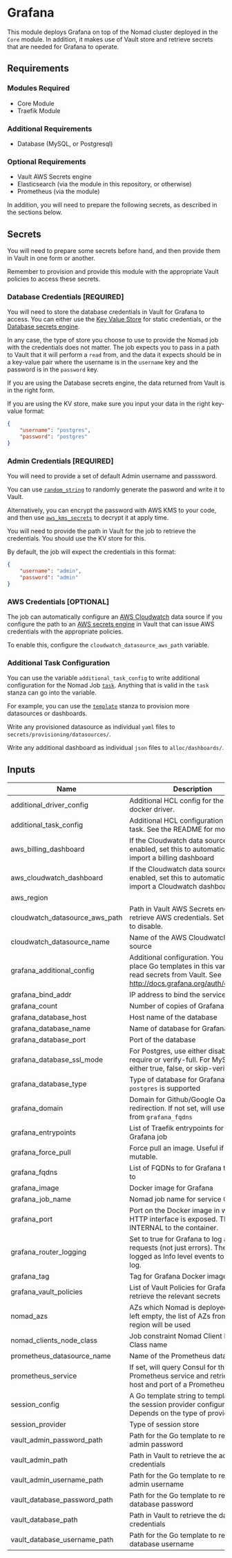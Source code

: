 # Grafana

This module deploys Grafana on top of the Nomad cluster deployed in the `Core` module. In addition,
it makes use of Vault store and retrieve secrets that are needed for Grafana to operate.

## Requirements

### Modules Required

- Core Module
- Traefik Module

### Additional Requirements

- Database (MySQL, or Postgresql)

### Optional Requirements

- Vault AWS Secrets engine
- Elasticsearch (via the module in this repository, or otherwise)
- Prometheus (via the module)

In addition, you will need to prepare the following secrets, as described in the sections below.

## Secrets

You will need to prepare some secrets before hand, and then provide them in Vault in one form or
another.

Remember to provision and provide this module with the appropriate Vault policies to access
these secrets.

### Database Credentials [REQUIRED]

You will need to store the database credentials in Vault for Grafana to access. You can either
use the [Key Value Store](https://www.vaultproject.io/docs/secrets/kv/index.html) for static
credentials, or the
[Database secrets engine](https://www.vaultproject.io/docs/secrets/databases/index.html).

In any case, the type of store you choose to use to provide the Nomad job with the credentials does
not matter. The job expects you to pass in a path to Vault that it will perform a `read` from,
and the data it expects should be in a key-value pair where the username is in the `username` key
and the password is in the `password` key.

If you are using the Database secrets engine, the data returned from Vault is in the right form.

If you are using the KV store, make sure you input your data in the right key-value format:

```json
{
    "username": "postgres",
    "password": "postgres"
}
```

### Admin Credentials [REQUIRED]

You will need to provide a set of default Admin username and passsword.

You can use [`random_string`](https://www.terraform.io/docs/providers/random/r/string.html) to
randomly generate the pasword and write it to Vault.

Alternatively, you can encrypt the password with AWS KMS to your code, and then use
[`aws_kms_secrets`](https://www.terraform.io/docs/providers/aws/d/kms_secrets.html) to decrypt it
at apply time.

You will need to provide the path in Vault for the job to retrieve the credentials. You should use
the KV store for this.

By default, the job will expect the credentials in this format:

```json
{
    "username": "admin",
    "password": "admin"
}
```

### AWS Credentials [OPTIONAL]

The job can automatically configure an
[AWS Cloudwatch](http://docs.grafana.org/features/datasources/cloudwatch/) data source if you
configure the path to an
[AWS secrets engine](https://www.vaultproject.io/docs/secrets/aws/index.html) in Vault that can
issue AWS credentials with the appropriate policies.

To enable this, configure the `cloudwatch_datasource_aws_path` variable.

### Additional Task Configuration

You can use the variable `additional_task_config` to write additional configuration for the Nomad
Job [`task`](https://www.nomadproject.io/docs/job-specification/task.html). Anything that is valid
in the `task` stanza can go into the variable.

For example, you can use the
[`template`](https://www.nomadproject.io/docs/job-specification/template.html) stanza to provision
more datasources or dashboards.

Write any provisioned datasource as individual `yaml` files to `secrets/provisioning/datasources/`.

Write any additional dashboard as individual `json` files to `alloc/dashboards/`.

## Inputs

| Name | Description | Type | Default | Required |
|------|-------------|:----:|:-----:|:-----:|
| additional_driver_config | Additional HCL config for the Task docker driver. | string | `` | no |
| additional_task_config | Additional HCL configuration for the task. See the README for more. | string | `` | no |
| aws_billing_dashboard | If the Cloudwatch data source is enabled, set this to automatically import a billing dashboard | string | `true` | no |
| aws_cloudwatch_dashboard | If the Cloudwatch data source is enabled, set this to automatically import a Cloudwatch dashboard | string | `true` | no |
| aws_region |  | string | `ap-southeast-1` | no |
| cloudwatch_datasource_aws_path | Path in Vault AWS Secrets engine to retrieve AWS credentials. Set to empty to disable. | string | `` | no |
| cloudwatch_datasource_name | Name of the AWS Cloudwatch data source | string | `Cloudwatch` | no |
| grafana_additional_config | Additional configuration. You can place Go templates in this variable to read secrets from Vault. See http://docs.grafana.org/auth/overview/ | string | `` | no |
| grafana_bind_addr | IP address to bind the service to | string | `0.0.0.0` | no |
| grafana_count | Number of copies of Grafana to run | string | `3` | no |
| grafana_database_host | Host name of the database | string | - | yes |
| grafana_database_name | Name of database for Grafana | string | `grafana` | no |
| grafana_database_port | Port of the database | string | - | yes |
| grafana_database_ssl_mode | For Postgres, use either disable, require or verify-full. For MySQL, use either true, false, or skip-verify. | string | - | yes |
| grafana_database_type | Type of database for Grafana. `mysql` or `postgres` is supported | string | - | yes |
| grafana_domain | Domain for Github/Google Oauth redirection. If not set, will use the first from `grafana_fqdns` | string | `` | no |
| grafana_entrypoints | List of Traefik entrypoints for the Grafana job | string | `<list>` | no |
| grafana_force_pull | Force pull an image. Useful if the tag is mutable. | string | `true` | no |
| grafana_fqdns | List of FQDNs to for Grafana to listen to | list | - | yes |
| grafana_image | Docker image for Grafana | string | `grafana/grafana` | no |
| grafana_job_name | Nomad job name for service Grafana | string | `grafana` | no |
| grafana_port | Port on the Docker image in which the HTTP interface is exposed. This is INTERNAL to the container. | string | `3000` | no |
| grafana_router_logging | Set to true for Grafana to log all HTTP requests (not just errors). These are logged as Info level events to grafana log. | string | `true` | no |
| grafana_tag | Tag for Grafana Docker image | string | `5.3.4` | no |
| grafana_vault_policies | List of Vault Policies for Grafana to retrieve the relevant secrets | list | - | yes |
| nomad_azs | AZs which Nomad is deployed to. If left empty, the list of AZs from this region will be used | string | `<list>` | no |
| nomad_clients_node_class | Job constraint Nomad Client Node Class name | string | - | yes |
| prometheus_datasource_name | Name of the Prometheus data source | string | `Prometheus` | no |
| prometheus_service | If set, will query Consul for the Prometheus service and retrieve the host and port of a Prometheus server | string | `` | no |
| session_config | A Go template string to template out the session provider configuration. Depends on the type of provider | string | `` | no |
| session_provider | Type of session store | string | `memory` | no |
| vault_admin_password_path | Path for the Go template to read the admin password | string | `.Data.password` | no |
| vault_admin_path | Path in Vault to retrieve the admin credentials | string | - | yes |
| vault_admin_username_path | Path for the Go template to read the admin username | string | `.Data.username` | no |
| vault_database_password_path | Path for the Go template to read the database password | string | `.Data.password` | no |
| vault_database_path | Path in Vault to retrieve the database credentials | string | - | yes |
| vault_database_username_path | Path for the Go template to read the database username | string | `.Data.username` | no |
